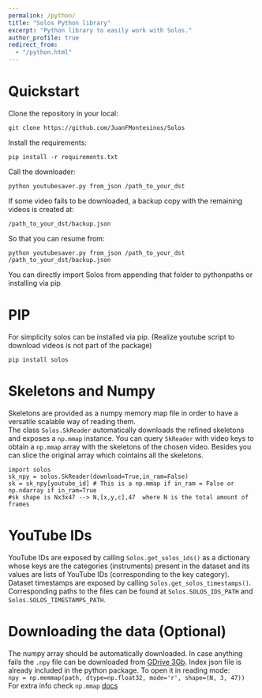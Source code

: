 ```yaml
---
permalink: /python/
title: "Solos Python library"
excerpt: "Python library to easily work with Solos."
author_profile: true
redirect_from: 
  - "/python.html"
---
```


# Quickstart  
Clone the repository in your local: 
```
git clone https://github.com/JuanFMontesinos/Solos
```
Install the requirements:
```
pip install -r requirements.txt
```
Call the downloader:
```
python youtubesaver.py from_json /path_to_your_dst
```
If some video fails to be downloaded, a backup copy with the remaining videos is created at:
```
/path_to_your_dst/backup.json
```
So that you can resume from:
```
python youtubesaver.py from_json /path_to_your_dst /path_to_your_dst/backup.json
```   
You can directly import Solos from appending that folder to pythonpaths or installing via pip
# PIP
For simplicity solos can be installed via pip. (Realize youtube script to download videos is not part of the package)  
```
pip install solos
```

# Skeletons and Numpy  
Skeletons are provided as a numpy memory map file in order to have a versatile scalable way of reading them.  
The class `Solos.SkReader` automatically downloads the refined skeletons and exposes a `np.mmap` instance. You can query `SkReader` with 
video keys to obtain a `np.mmap` array with the skeletons of the chosen video. Besides you can slice the original array which cointains all the skeletons.  

```
import solos
sk_npy = solos.SkReader(download=True,in_ram=False)
sk = sk_npy[youtube_id] # This is a np.mmap if in_ram = False or np.ndarray if in_ram=True
#sk shape is Nx3x47 --> N,[x,y,c],47  where N is the total amount of frames
```
# YouTube IDs  
YouTube IDs are exposed by calling `Solos.get_solos_ids()` as a dictionary whose keys are the categories (instruments) present in the dataset and its values are lists of YouTube IDs (corresponding to the key category).  
Dataset timestamps are exposed by calling `Solos.get_solos_timestamps()`.  
Corresponding paths to the files can be found at `Solos.SOLOS_IDS_PATH` and `Solos.SOLOS_TIMESTAMPS_PATH`.  
# Downloading the data (Optional)  
The numpy array should be automatically downloaded. In case anything fails the `.npy` file can be downloaded from [GDrive 3Gb](https://drive.google.com/file/d/1mA4wFmlqm8a1imOGnT-wFVAqZfpTsqFr/view?usp=sharing). Index json file is already included in the python package. 
To open it in reading mode:  
`npy = np.memmap(path, dtype=np.float32, mode='r', shape=(N, 3, 47))`  
For extra info check `np.mmap` [docs](https://het.as.utexas.edu/HET/Software/Numpy/reference/generated/numpy.memmap.html)

